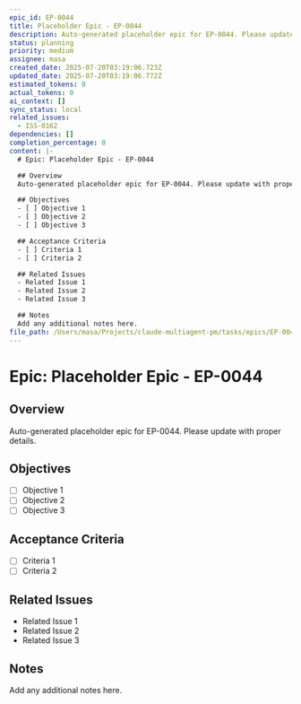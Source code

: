 ```yaml
---
epic_id: EP-0044
title: Placeholder Epic - EP-0044
description: Auto-generated placeholder epic for EP-0044. Please update with proper details.
status: planning
priority: medium
assignee: masa
created_date: 2025-07-20T03:19:06.723Z
updated_date: 2025-07-20T03:19:06.772Z
estimated_tokens: 0
actual_tokens: 0
ai_context: []
sync_status: local
related_issues:
  - ISS-0162
dependencies: []
completion_percentage: 0
content: |-
  # Epic: Placeholder Epic - EP-0044

  ## Overview
  Auto-generated placeholder epic for EP-0044. Please update with proper details.

  ## Objectives
  - [ ] Objective 1
  - [ ] Objective 2
  - [ ] Objective 3

  ## Acceptance Criteria
  - [ ] Criteria 1
  - [ ] Criteria 2

  ## Related Issues
  - Related Issue 1
  - Related Issue 2
  - Related Issue 3

  ## Notes
  Add any additional notes here.
file_path: /Users/masa/Projects/claude-multiagent-pm/tasks/epics/EP-0044-placeholder-epic.md
---
```


# Epic: Placeholder Epic - EP-0044

## Overview
Auto-generated placeholder epic for EP-0044. Please update with proper details.

## Objectives
- [ ] Objective 1
- [ ] Objective 2
- [ ] Objective 3

## Acceptance Criteria
- [ ] Criteria 1
- [ ] Criteria 2

## Related Issues
- Related Issue 1
- Related Issue 2
- Related Issue 3

## Notes
Add any additional notes here.
